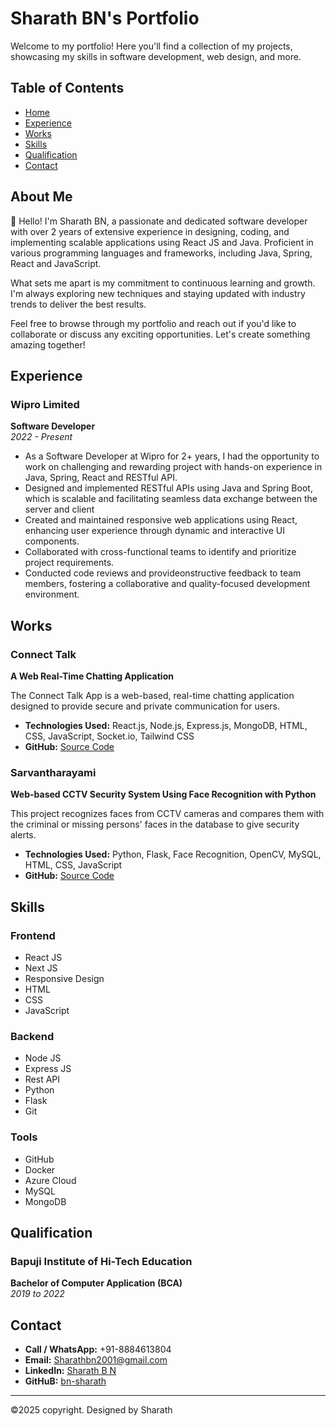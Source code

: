 # Sharath BN's Portfolio

Welcome to my portfolio! Here you'll find a collection of my projects, showcasing my skills in software development, web design, and more.

## Table of Contents

- [Home](#about-me)
- [Experience](#experience)
- [Works](#works)
- [Skills](#skills)
- [Qualification](#qualification)
- [Contact](#contact)

## About Me

👋 Hello! I'm Sharath BN, a passionate and dedicated software developer with over 2 years of extensive experience in designing, coding, and implementing scalable applications using React JS and Java. Proficient in various programming languages and frameworks, including Java, Spring, React and JavaScript.

What sets me apart is my commitment to continuous learning and growth. I'm always exploring new techniques and staying updated with industry trends to deliver the best results.

Feel free to browse through my portfolio and reach out if you'd like to collaborate or discuss any exciting opportunities. Let's create something amazing together!

## Experience

### Wipro Limited

**Software Developer**  
_2022 - Present_

- As a Software Developer at Wipro for 2+ years, I had the opportunity to work on challenging and rewarding project with hands-on experience in Java, Spring, React and RESTful API.
- Designed and implemented RESTful APIs using Java and Spring Boot, which is scalable and
facilitating seamless data exchange between the server and client
- Created and maintained responsive web applications using React, enhancing user experience 
through dynamic and interactive UI components.
- Collaborated with cross-functional teams to identify and prioritize project requirements.
- Conducted code reviews and provideonstructive feedback to team members, fostering a 
collaborative and quality-focused development environment.

## Works

### Connect Talk

**A Web Real-Time Chatting Application**

The Connect Talk App is a web-based, real-time chatting application designed to provide secure and private communication for users.

- **Technologies Used:** React.js, Node.js, Express.js, MongoDB, HTML, CSS, JavaScript, Socket.io, Tailwind CSS
- **GitHub:** [Source Code](https://github.com/bn-sharath/ConnectTalk)

### Sarvantharayami

**Web-based CCTV Security System Using Face Recognition with Python**

This project recognizes faces from CCTV cameras and compares them with the criminal or missing persons' faces in the database to give security alerts.

- **Technologies Used:** Python, Flask, Face Recognition, OpenCV, MySQL, HTML, CSS, JavaScript
- **GitHub:** [Source Code](https://github.com/bn-sharath/sarvantharayami)

## Skills

### Frontend

- React JS
- Next JS
- Responsive Design
- HTML
- CSS
- JavaScript

### Backend

- Node JS
- Express JS
- Rest API
- Python
- Flask
- Git

### Tools

- GitHub
- Docker
- Azure Cloud
- MySQL
- MongoDB

## Qualification

### Bapuji Institute of Hi-Tech Education

**Bachelor of Computer Application (BCA)**  
_2019 to 2022_

## Contact

- **Call / WhatsApp:** +91-8884613804
- **Email:** [Sharathbn2001@gmail.com](mailto:Sharathbn2001@gmail.com)
- **LinkedIn:** [Sharath B N](https://www.linkedin.com/in/sharath-bn-290b82220/)
- **GitHuB:** [bn-sharath](https://github.com/bn-sharath)

---

©2025 copyright. Designed by Sharath
